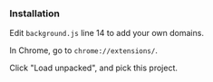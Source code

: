 ### Installation

Edit `background.js` line 14 to add your own domains.

In Chrome, go to `chrome://extensions/`.

Click "Load unpacked", and pick this project.
